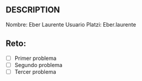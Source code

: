 ## DESCRIPTION

Nombre: Eber Laurente
Usuario Platzi: Eber.laurente

## Reto:

- [ ] Primer problema
- [ ] Segundo problema
- [ ] Tercer problema
